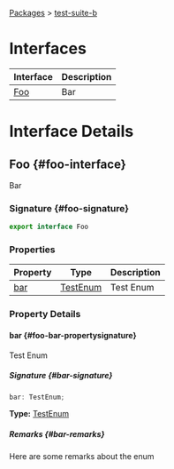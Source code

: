 [Packages](docs/) &gt; [test-suite-b](docs/test-suite-b)

# Interfaces

| Interface | Description |
| - | - |
| [Foo](docs/test-suite-b#foo-interface) | Bar |

# Interface Details

## Foo {#foo-interface}

Bar

### Signature {#foo-signature}

```typescript
export interface Foo
```

### Properties

| Property | Type | Description |
| - | - | - |
| [bar](docs/test-suite-b#foo-bar-propertysignature) | [TestEnum](docs/test-suite-a#testenum-enum) | Test Enum |

### Property Details

#### bar {#foo-bar-propertysignature}

Test Enum

##### Signature {#bar-signature}

```typescript
bar: TestEnum;
```

**Type:** [TestEnum](docs/test-suite-a#testenum-enum)

##### Remarks {#bar-remarks}

Here are some remarks about the enum
